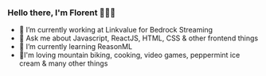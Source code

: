 ### Hello there, I'm Florent 🧑🏻‍💻

- 🔭 I’m currently working at Linkvalue for Bedrock Streaming
- 💬 Ask me about Javascript, ReactJS, HTML, CSS & other frontend things
- 🌱 I’m currently learning ReasonML
- 🚵‍I'm loving mountain biking, cooking, video games, peppermint ice cream & many other things


<!--
**florentbarriol/florentbarriol** is a ✨ _special_ ✨ repository because its `README.md` (this file) appears on your GitHub profile.

Here are some ideas to get you started:

- 🔭 I’m currently working at Bedrock Streaming
- 🌱 I’m currently learning ...
- 👯 I’m looking to collaborate on ...
- 🤔 I’m looking for help with ...
- 💬 Ask me about ...
- 📫 How to reach me: ...
- 😄 Pronouns: ...
- ⚡ Fun fact: ...
-->
